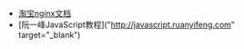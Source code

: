 * [淘宝nginx文档](http://tengine.taobao.org/book/)
* [阮一峰JavaScript教程]("http://javascript.ruanyifeng.com" target="_blank")
